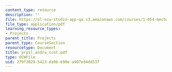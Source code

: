 ```yaml
---
content_type: resource
description: ''
file: https://ol-ocw-studio-app-qa.s3.amazonaws.com/courses/1-054-mechanics-and-design-of-concrete-structures-spring-2004/279f30295423da9b690ea907ed4dd537_prpsl_andra_scot.pdf
file_type: application/pdf
learning_resource_types:
- Projects
parent_title: Projects
parent_type: CourseSection
resourcetype: Document
title: prpsl_andra_scot.pdf
type: OCWFile
uid: 279f3029-5423-da9b-690e-a907ed4dd537
---
```

